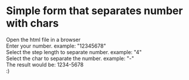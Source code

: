 # Simple form that separates number with chars
Open the html file in a browser
<br/>
Enter your number. example: "12345678"
<br/>
Select the step length to separate number. example: "4" 
<br/>
Select the char to separate the number. example: "-"
<br/>
The result would be: 1234-5678
<br/>
:)